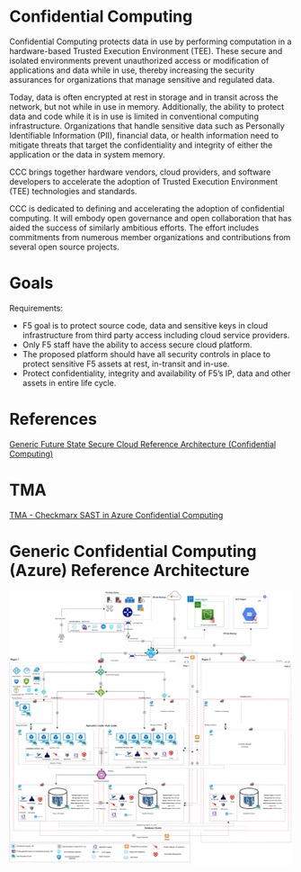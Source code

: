 # Confidential Computing

Confidential Computing protects data in use by performing computation in a hardware-based Trusted Execution Environment (TEE). These secure and isolated environments prevent unauthorized access or modification of applications and data while in use, thereby    increasing the security assurances for organizations that manage sensitive and regulated data.

Today, data is often encrypted at rest in storage and in transit across the network, but not while in use in memory. Additionally, the ability to protect data and code while it is in use is limited in conventional computing infrastructure. Organizations that handle sensitive data such as Personally Identifiable Information (PII), financial data, or health information need to mitigate threats that target the confidentiality and integrity of either the application or the data in system memory.

CCC brings together hardware vendors, cloud providers, and software developers to accelerate the adoption of Trusted Execution Environment (TEE) technologies and standards.

CCC is dedicated to defining and accelerating the adoption of confidential computing. It will embody open governance and open collaboration that has aided the success of similarly ambitious efforts. The effort includes commitments from numerous member organizations and contributions from several open source projects.

# Goals
Requirements:

- F5 goal is to protect source code, data and sensitive keys in cloud infrastructure from third party access including cloud service providers.
- Only F5 staff have the ability to access secure cloud platform.
- The proposed platform should have all security controls in place to protect sensitive F5 assets at rest, in-transit and in-use.
- Protect confidentiality, integrity and availability of F5’s IP, data and other assets in entire life cycle.

# References

[Generic Future State Secure Cloud Reference Architecture (Confidential Computing)](https://docs.f5net.com/pages/viewpage.action?pageId=682993933 "Secure Cloud")

# TMA

[TMA - Checkmarx SAST in Azure Confidential Computing](https://docs.f5net.com/display/TMA/TMA+-+Checkmarx+SAST+in+Azure+Confidential+Computing "Secure Cloud")

# Generic Confidential Computing (Azure) Reference Architecture

![Alt text](./architecture/Generic_Cloud_Azure_arch_11.0.png)



